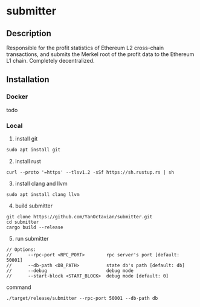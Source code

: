 # submitter

## Description

Responsible for the profit statistics of Ethereum L2 cross-chain transactions, 
and submits the Merkel root of the profit data to the Ethereum L1 chain. 
Completely decentralized.
## Installation

### Docker
todo

### Local

1. install git
```asm
sudo apt install git
```
2. install rust
```angular2html
curl --proto '=https' --tlsv1.2 -sSf https://sh.rustup.rs | sh
```
3. install clang and llvm
```angular2html
sudo apt install clang llvm
```

4. build submitter
```angular2html
git clone https://github.com/YanOctavian/submitter.git
cd submitter
cargo build --release
```
5. run submitter
```angular2html
// Options:
//      --rpc-port <RPC_PORT>        rpc server's port [default: 50001]
//      --db-path <DB_PATH>          state db's path [default: db]
//      --debug                      debug mode
//      --start-block <START_BLOCK>  debug mode [default: 0]
```
command
```angular2html
./target/release/submitter --rpc-port 50001 --db-path db
```



